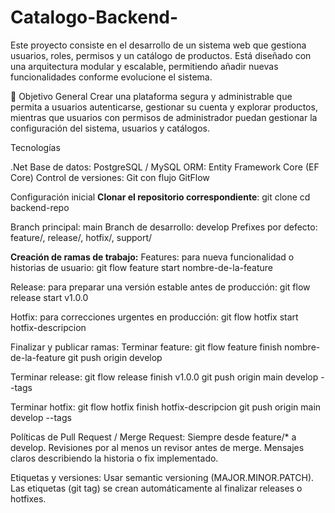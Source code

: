 # Catalogo-Backend-
Este proyecto consiste en el desarrollo de un sistema web que gestiona usuarios, roles, permisos y un catálogo de productos. Está diseñado con una arquitectura modular y escalable, permitiendo añadir nuevas funcionalidades conforme evolucione el sistema.

🎯 Objetivo General
Crear una plataforma segura y administrable que permita a usuarios autenticarse, gestionar su cuenta y explorar productos, mientras que usuarios con permisos de administrador puedan gestionar la configuración del sistema, usuarios y catálogos.

Tecnologías

.Net
Base de datos: PostgreSQL / MySQL
ORM: Entity Framework Core (EF Core)
Control de versiones: Git con flujo GitFlow


Configuración inicial
**Clonar el repositorio correspondiente**:
    git clone <url-bsckend-repo>
    cd backend-repo

Branch principal: main
Branch de desarrollo: develop
Prefixes por defecto: feature/, release/, hotfix/, support/

**Creación de ramas de trabajo:**
Features: para nueva funcionalidad o historias de usuario:
git flow feature start nombre-de-la-feature

Release: para preparar una versión estable antes de producción:
git flow release start v1.0.0

Hotfix: para correcciones urgentes en producción:
git flow hotfix start hotfix-descripcion

Finalizar y publicar ramas:
Terminar feature:
git flow feature finish nombre-de-la-feature
git push origin develop

Terminar release:
git flow release finish v1.0.0
git push origin main develop --tags

Terminar hotfix:
git flow hotfix finish hotfix-descripcion
git push origin main develop --tags

Políticas de Pull Request / Merge Request:
Siempre desde feature/* a develop.
Revisiones por al menos un revisor antes de merge.
Mensajes claros describiendo la historia o fix implementado.

Etiquetas y versiones:
Usar semantic versioning (MAJOR.MINOR.PATCH).
Las etiquetas (git tag) se crean automáticamente al finalizar releases o hotfixes.
